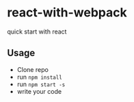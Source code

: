 # react-with-webpack
quick start with react

## Usage
* Clone repo
* run `npm install`
* run `npm start -s`
* write your code
